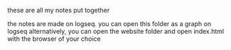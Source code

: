 these are all my notes put together 

the notes are made on logseq.
you can open this folder as a graph on logseq
alternatively, you can open the website folder and open index.html with the browser of your choice
